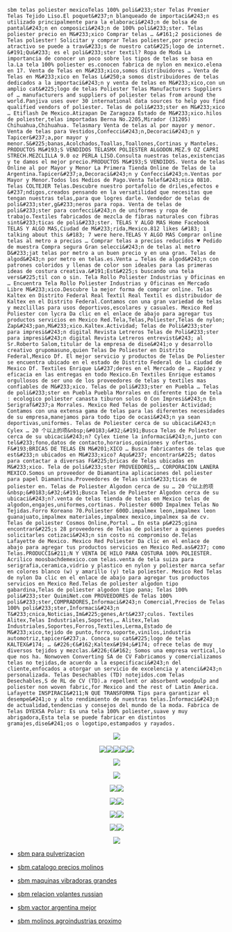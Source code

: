 
```
sbm telas poliester mexicoTelas 100% poli&#233;ster Telas Premier Telas Tejido Liso.El poquet&#237;n blanqueado de importaci&#243;n es utilizado principalmente para la elaboraci&#243;n de bolsa de pantal&#243;n en composici&#243;n de 100% poli&#233;ster. Telas poliester precio en M&#233;xico Comprar telas … &#161;2 posiciones de Telas poliester! Solicitar y comprar Telas poliester,por precio atractivo se puede a trav&#233;s de nuestro cat&#225;logo de internet. &#191;Qu&#233; es el poli&#233;ster textil? Ropa de Moda La importancia de conocer un poco sobre los tipos de telas se basa en la.La tela 100% poliester es.conocen fabrica de nylon en mexico.elena en 17. Venta de Telas en M&#233;xico,somos distribuidores … Venta de Telas en M&#233;xico en Telas L&#250;a somos distribuidores de telas dedicados a la importaci&#243;n y venta de telas en M&#233;xico,con un amplio cat&#225;logo de telas Poliester Telas Manufacturers Suppliers of … manufacturers and suppliers of poliester telas from around the world.Panjiva uses over 30 international data sources to help you find qualified vendors of poliester. Telas de poli&#233;ster en M&#233;xico … Etiflash De Mexico.Atizapan De Zaragoza Estado de M&#233;xico.hilos de poliester,telas importadas Berna No.2205,Mirador (31205) Chihuahua,Chihuahua. Telasmary Venta de telas al por mayor y menor. Venta de telas para Vestidos,Confecci&#243;n,Decoraci&#243;n y Tapicer&#237;a,por mayor y menor.S&#225;banas,Acolchados,Toallas,Toallones,Cortinas y Manteles. PRODUCTOS M&#193;S VENDIDOS TELASMX POLIESTER ALGODON.MEZ.9 OZ CAPRI STRECH.MEZCLILLA 9.0 oz PERLA LISO.Consulta nuestras telas,existencias y te damos el mejor precio.PRODUCTOS M&#193;S VENDIDOS. Venta de telas Online al por Mayor y Menor La Primera Tienda Online de Telas de la Argentina.Tapicer&#237;a,Decoraci&#243;n y Confecci&#243;n.Ventas por Mayor y Menor.Todos los Medios de Pago.Venta Telef&#243;nica 0810. Telas COLTEJER Telas.Descubre nuestro portafolio de driles,efectos e &#237;ndigos,creados pensando en la versatilidad que necesitas que tengan nuestras telas,para que logres darle. Vendedor de telas de poli&#233;ster,g&#233;neros para ropa. Venta de telas de poli&#233;ster para confecci&#243;n de uniformes y ropa de trabajo.Textiles fabricados de mezcla de fibras naturales con fibras sint&#233;ticas de poli&#233;ster. TELAS Y ALGO MAS Home Facebook TELAS Y ALGO MAS,Ciudad de M&#233;rida,Mexico.812 likes &#183; 1 talking about this &#183; 7 were here.TELAS Y ALGO MAS Comprar online telas al metro a precios … Comprar telas a precios reducidos ♥ Pedido de muestra Compra segura Gran selecci&#243;n de telas al metro D&#233;jat telas por metro a un buen precio y en una gran. Telas de algod&#243;n por metro en telas.es.Venta … Telas de algod&#243;n con patrones coloridos y llenas de color son ideales para las primeras ideas de costura creativa.&#191;Est&#225;s buscando una tela vers&#225;til con o sin. Tela Rollo Poliester Industrias y Oficinas en … Encuentra Tela Rollo Poliester Industrias y Oficinas en Mercado Libre M&#233;xico.Descubre la mejor forma de comprar online. Telas Kaltex en Distrito Federal Real Textil Real Textil es distribuidor de Kaltex en el Distrito Federal.Contamos con una gran variedad de telas y mezclillas para usos deportivos,escolares y casuales. Mexico Red Poliester con lycra Da clic en el enlace de abajo para agregar tus productos servicios en Mexico Red.Tela,Telas,Poliester,Telas de nylon; Zap&#243;pan,M&#233;xico.Kaltex.Actividad; Telas de Poli&#233;ster para impresi&#243;n digital Revista Letreros Telas de Poli&#233;ster para impresi&#243;n digital Revista Letreros entrevist&#243; al Sr.Roberto Salom,titular de la empresa de dise&#241;o y desarrollo creativo grupomasuno,quien Telas De Poliester en Distrito Federal,Mexico Df. El mejor servicio y productos de Telas De Poliester se encuentra ubicado en el estado de Distrito Federal de la ciudad de Mexico Df. Textiles Enrique L&#237;deres en el Mercado de … Rapidez y eficacia en las entregas en todo Mexico.En Textiles Enrique estamos orgullosos de ser uno de los proveedores de telas y textiles mas confiables de M&#233;xico. Telas de poli&#233;ster en Puebla … Telas de poli&#233;ster en Puebla Puebla Morrales en diferente tipo de tela : ecologico poliester canasta tiburon solos O Con Impresi&#243;n En Serigraf&#237;a Morrales. Mexico Red Telas de poliester Actividad; Contamos con una extensa gama de telas para las diferentes necesidades de su empresa,manejamos para todo tipo de ocasi&#243;n ya sean deportivas,uniformes. Telas de Poliester cerca de su ubicaci&#243;n Cylex … 20 个以上的项&nbsp;&#0183;&#32;&#191;Busca Telas de Poliester cerca de su ubicaci&#243;n? Cylex tiene la informaci&#243;n,junto con tel&#233;fono,datos de contacto,horarios,opiniones y ofertas. F&#193;BRICAS DE TELAS EN M&#201;XICO … Busca fabricantes de telas que est&#233;n ubicados en M&#233;xico? Aqu&#237; encontrar&#225; datos para contactar a diversas F&#225;bricas de Telas ubicadas en M&#233;xico. Tela de poli&#233;ster PROVEEDORES,… CORPORACION LANERA MEXICO.Somos un proveedor de Diamantina aplicaciones del poliester para papel Diamantina.Proveedores de Telas sint&#233;ticas de poliester en. Telas de Poliester Algodon cerca de su … 20 个以上的项&nbsp;&#0183;&#32;&#191;Busca Telas de Poliester Algodon cerca de su ubicaci&#243;n?.venta de telas tienda de telas en Mexico telas de algodon,engajes,uniformes,cortinas. Poliester 600D Impalmex Telas No Tejidas.Forro Koreano 70.Poliester 600D.impalmex leon,impalmex leon guanajuato,impalmex materiales,impalmex mexico,impalmex sa de cv. Telas de poliester Cosmos Online,Portal … En esta p&#225;gina encontrar&#225;s 28 proveedores de Telas de poliester a quienes puedes solicitarles cotizaci&#243;n sin costo ni compromiso de.Telas Lafayette de Mexico. Mexico Red Poliester Da clic en el enlace de abajo para agregar tus productos servicios en Mexico Red.as&#237; como Telas.PRODUCCI&#211;N Y VENTA DE HILO PARA COSTURA 100% POLIESTER. Acrilico moosbachdemexico.com telas.venta de tela suiza para serigrafia,ceramica,vidrio y plastico en nylon y poliester marca sefar en colores blanco (w) y amarillo (y) tela poliester. Mexico Red Telas de nylon Da clic en el enlace de abajo para agregar tus productos servicios en Mexico Red.Telas de poliester algodon tipo gabardina,Telas de poliester algodon tipo pana; Telas 100% poli&#233;ster QuimiNet.com PROVEEDORES de Telas 100% poli&#233;ster,COMPRADORES,Informaci&#243;n Comercial,Precios de Telas 100% poli&#233;ster,Informaci&#243;n T&#233;cnica,Noticias,Im&#225;genes,Art&#237;culos. Textiles Alitex,Telas Industriales,Soportes,… Alitex,Telas Industriales,Soportes,Forros,Textiles,Lerma,Estado de M&#233;xico,tejido de punto,forro,soporte,vinilos,industria automotriz,tapicer&#237;a. Conoca su cat&#225;logo de telas KALTEX&#174; … &#226;€&#162;Kaltex&#194;&#174; ofrece telas de muy diversos tejidos y mezclas.&#226;€&#162; Somos una empresa vertical,lo que nos ha. Nonwoven Converting SA de CV Fabricamos y comercializamos telas no tejidas,de acuerdo a la especificaci&#243;n del cliente,enfocados a otorgar un servicio de excelencia y atenci&#243;n personalizada. Telas Desechables (TD) notejidos.com Telas Desechables,S de RL de CV (TD).a repellent or absorbent woodpulp and poliester non woven fabric,for Mexico and the rest of Latin America. Lafayette INSPIRACI&#211;N QUE TRANSFORMA Tips para garantizar el desempe&#241;o y alto rendimiento de nuestras telas.Informaci&#243;n de actualidad,tendencias y consejos del mundo de la moda. Fabrica de Telas DYEXSA Polar: Es una tela 100% poliester,suave y muy abrigadora,Esta tela se puede fabricar en distintos gramajes,dise&#241;os o logotipo,estampados y rayados. 
```

<div align="center">

<a href="https://es-crusher.shibang-china.com/github&k=sbm+telas+poliester+mexico"><img src="https://static.shibang-china.com/es/crusher/logo.jpg"></a>

<a href="https://es-crusher.shibang-china.com/github&k=sbm+telas+poliester+mexico"><img src="https://static.shibang-china.com/es/crusher/index.jpg"></a><a href="https://es-crusher.shibang-china.com/material.htmlgithub&k=sbm+telas+poliester+mexico"><img src="https://static.shibang-china.com/es/crusher/material.jpg"></a><a href="https://es-crusher.shibang-china.com/application.htmlgithub&k=sbm+telas+poliester+mexico"><img src="https://static.shibang-china.com/es/crusher/application.jpg"></a><a href="https://es-crusher.shibang-china.com/aboutus.htmlgithub&k=sbm+telas+poliester+mexico"><img src="https://static.shibang-china.com/es/crusher/aboutus.jpg"></a><a href="https://es-crusher.shibang-china.com/contact.htmlgithub&k=sbm+telas+poliester+mexico"><img src="https://static.shibang-china.com/es/crusher/contact.jpg"></a>

<a href="https://es-crusher.shibang-china.com/github&k=sbm+telas+poliester+mexico"><img src="https://static.shibang-china.com/es/crusher/banner.jpg"></a>

<a href="https://swt.shibang-china.com/github&k=sbm+telas+poliester+mexico"><img src="https://static.shibang-china.com/es/crusher/text.jpg"></a>

<a href="https://swt.shibang-china.com/github&k=sbm+telas+poliester+mexico"><img src="https://static.shibang-china.com/es/crusher/chat.jpg"></a><a href="https://es-crusher.shibang-china.com/contact.htmlgithub&k=sbm+telas+poliester+mexico"><img src="https://static.shibang-china.com/es/crusher/message.jpg"></a>

<a href="https://es-crusher.shibang-china.com/products/pe.htmlgithub&k=sbm+telas+poliester+mexico"><img src="https://static.shibang-china.com/es/crusher/pe.jpg"></a><a href="https://es-crusher.shibang-china.com/products/pf.htmlgithub&k=sbm+telas+poliester+mexico"><img src="https://static.shibang-china.com/es/crusher/pf.jpg"></a>

<a href="https://es-crusher.shibang-china.com/products/hpt.htmlgithub&k=sbm+telas+poliester+mexico"><img src="https://static.shibang-china.com/es/crusher/hpt.jpg"></a><a href="https://es-crusher.shibang-china.com/products/vsi.htmlgithub&k=sbm+telas+poliester+mexico"><img src="https://static.shibang-china.com/es/crusher/vsi.jpg"></a>

<a href="https://es-crusher.shibang-china.com/products/klv.htmlgithub&k=sbm+telas+poliester+mexico"><img src="https://static.shibang-china.com/es/crusher/klv.jpg"></a><a href="https://es-crusher.shibang-china.com/products/portable.htmlgithub&k=sbm+telas+poliester+mexico"><img src="https://static.shibang-china.com/es/crusher/portable.jpg"></a>

<a href="https://swt.shibang-china.com/github&k=sbm+telas+poliester+mexico"><img src="https://static.shibang-china.com/es/crusher/case.jpg"></a>

</div>


* [sbm para pulverizacion](sbm%20para%20pulverizacion.md)

* [sbm catalogo precios molinos](sbm%20catalogo%20precios%20molinos.md)

* [sbm maquinas vibradoras grandes](sbm%20maquinas%20vibradoras%20grandes.md)

* [sbm relacion volantes russian](sbm%20relacion%20volantes%20russian.md)

* [sbm vactor argentina mejor](sbm%20vactor%20argentina%20mejor.md)

* [sbm molinos agroindustrias proximo](sbm%20molinos%20agroindustrias%20proximo.md)